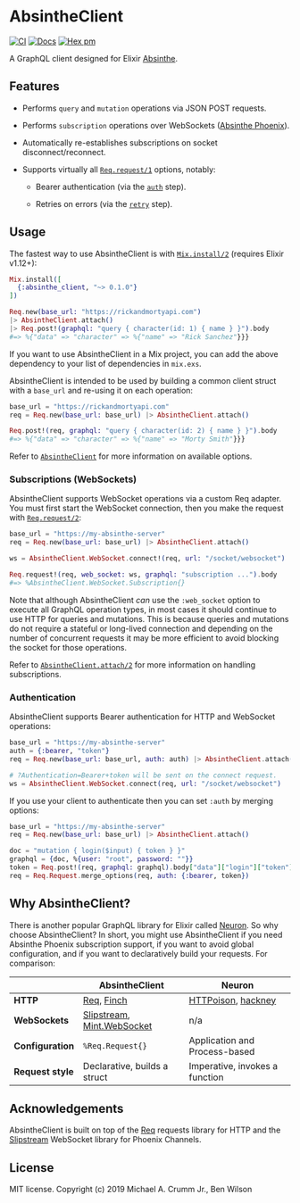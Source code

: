 # AbsintheClient

[![CI](https://github.com/CargoSense/absinthe_client/actions/workflows/ci.yml/badge.svg)](https://github.com/CargoSense/absinthe_client/actions/workflows/ci.yml)
[![Docs](https://img.shields.io/badge/hex.pm-docs-8e7ce6.svg)](https://hexdocs.pm/absinthe_client)
[![Hex pm](http://img.shields.io/hexpm/v/absinthe_client.svg?style=flat&color=brightgreen)](https://hex.pm/packages/absinthe_client)

A GraphQL client designed for Elixir [Absinthe][absinthe].

## Features

- Performs `query` and `mutation` operations via JSON POST requests.

- Performs `subscription` operations over WebSockets ([Absinthe Phoenix][absinthe_phoenix]).

- Automatically re-establishes subscriptions on socket disconnect/reconnect.

- Supports virtually all [`Req.request/1`][request] options, notably:

  - Bearer authentication (via the [`auth`][req_auth] step).

  - Retries on errors (via the [`retry`][req_retry] step).

## Usage

The fastest way to use AbsintheClient is with [`Mix.install/2`][install] (requires Elixir v1.12+):

```elixir
Mix.install([
  {:absinthe_client, "~> 0.1.0"}
])

Req.new(base_url: "https://rickandmortyapi.com")
|> AbsintheClient.attach()
|> Req.post!(graphql: "query { character(id: 1) { name } }").body
#=> %{"data" => "character" => %{"name" => "Rick Sanchez"}}}
```

If you want to use AbsintheClient in a Mix project, you can add the above dependency to your list of dependencies in `mix.exs`.

AbsintheClient is intended to be used by building a common client
struct with a `base_url` and re-using it on each operation:

```elixir
base_url = "https://rickandmortyapi.com"
req = Req.new(base_url: base_url) |> AbsintheClient.attach()

Req.post!(req, graphql: "query { character(id: 2) { name } }").body
#=> %{"data" => "character" => %{"name" => "Morty Smith"}}}
```

Refer to [`AbsintheClient`][client] for more information on available options.

### Subscriptions (WebSockets)

AbsintheClient supports WebSocket operations via a custom Req adapter.
You must first start the WebSocket connection, then you make the
request with [`Req.request/2`][request2]:

```elixir
base_url = "https://my-absinthe-server"
req = Req.new(base_url: base_url) |> AbsintheClient.attach()

ws = AbsintheClient.WebSocket.connect!(req, url: "/socket/websocket")

Req.request!(req, web_socket: ws, graphql: "subscription ...").body
#=> %AbsintheClient.WebSocket.Subscription{}
```

Note that although AbsintheClient _can_ use the `:web_socket` option
to execute all GraphQL operation types, in most cases it should
continue to use HTTP for queries and mutations. This is because
queries and mutations do not require a stateful or long-lived
connection and depending on the number of concurrent requests it may
be more efficient to avoid blocking the socket for those operations.

Refer to [`AbsintheClient.attach/2`][attach2] for more information on handling subscriptions.

### Authentication

AbsintheClient supports Bearer authentication for HTTP and WebSocket operations:

```elixir
base_url = "https://my-absinthe-server"
auth = {:bearer, "token"}
req = Req.new(base_url: base_url, auth: auth) |> AbsintheClient.attach()

# ?Authentication=Bearer+token will be sent on the connect request.
ws = AbsintheClient.WebSocket.connect(req, url: "/socket/websocket")
```

If you use your client to authenticate then you can set `:auth` by
merging options:

```elixir
base_url = "https://my-absinthe-server"
req = Req.new(base_url: base_url) |> AbsintheClient.attach()

doc = "mutation { login($input) { token } }"
graphql = {doc, %{user: "root", password: ""}}
token = Req.post!(req, graphql: graphql).body["data"]["login"]["token"]
req = Req.Request.merge_options(req, auth: {:bearer, token})
```

## Why AbsintheClient?

There is another popular GraphQL library for Elixir called [Neuron][neuron].
So why choose AbsintheClient? In short, you might use AbsintheClient if you
need Absinthe Phoenix subscription support, if you want to avoid global
configuration, and if you want to declaratively build your requests. For
comparison:

|                    | AbsintheClient                                      | Neuron                                      |
| ------------------ | --------------------------------------------------- | ------------------------------------------- |
| **HTTP**           | [Req][req], [Finch][finch]                          | [HTTPoison][httpoison], [hackney][hackney]  |
| **WebSockets**     | [Slipstream][slipstream], [Mint.WebSocket][mint_ws] | n/a                                         |
| **Configuration**  | `%Req.Request{}`                                    | Application and Process-based               |
| **Request style**  | Declarative, builds a struct                        | Imperative, invokes a function              |


## Acknowledgements

AbsintheClient is built on top of the [Req][req] requests library for HTTP and the [Slipstream][slipstream] WebSocket library for Phoenix Channels.

## License

MIT license. Copyright (c) 2019 Michael A. Crumm Jr., Ben Wilson

[client]: https://hexdocs.pm/absinthe_client/AbsintheClient.html
[websocket]: https://hexdocs.pm/absinthe_client/AbsintheClient.WebSocket.html
[attach2]: https://hexdocs.pm/absinthe_client/AbsintheClient.html#attach/2-subscriptions
[install]: https://hexdocs.pm/mix/Mix.html#install/2
[absinthe]: https://github.com/absinthe-graphql/absinthe
[absinthe_phoenix]: https://hexdocs.pm/absinthe_phoenix
[req]: https://github.com/wojtekmach/req
[request]: https://hexdocs.pm/req/Req.html#request/1
[request2]: https://hexdocs.pm/req/Req.html#request/2
[req_auth]: https://hexdocs.pm/req/Req.Steps.html#auth/1
[req_retry]: https://hexdocs.pm/req/Req.Steps.html#retry/1
[slipstream]: https://github.com/NFIBrokerage/slipstream
[subscriptions]: https://hexdocs.pm/absinthe/subscriptions.html
[neuron]: https://hexdocs.pm/neuron
[finch]: https://github.com/sneako/finch
[mint_ws]: https://github.com/elixir-mint/mint_web_socket
[httpoison]: https://github.com/edgurgel/httpoison
[hackney]: https://github.com/benoitc/hackney
